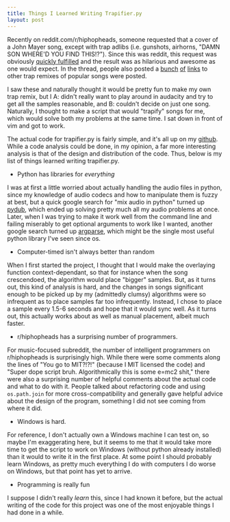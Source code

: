 ```yaml
---
title: Things I Learned Writing Trapifier.py
layout: post
---
```


Recently on reddit.com/r/hiphopheads, someone requested that a cover of a John
Mayer song, except with trap adlibs (i.e. gunshots, airhorns, "DAMN SON WHERE'D
YOU FIND THIS!?").  Since this was reddit, this request was obviously [quickly
fulfilled](http://www.reddit.com/r/hiphopheads/comments/1vxdag/guys_i_need_a_favor/cewq9ao)
and the result was as hilarious and awesome as one would expect.  In the
thread, people also posted a
[bunch](https://www.youtube.com/watch?v=Hu8yGh5aEwA)
[of](https://soundcloud.com/hennessyyoungman/cvsbangers)
[links](https://www.youtube.com/watch?v=LNT-b-yfM58&feature=youtu.be) to other
trap remixes of popular songs were posted.

I saw these and naturally thought it would be pretty fun to make my own trap
remix, but I A: didn't really want to play around in audacity and try to get
all the samples reasonable, and B: couldn't decide on just one song. 
Naturally, I thought to make a script that would "trapify" songs for me, which
would solve both my problems at the same time.  I sat down in front of vim and
got to work.

The actual code for trapifier.py is fairly simple, and it's all up on my
[github](https://github.com/japesinator/trapifier.py).  While a code analysis
could be done, in my opinion, a far more interesting analysis is that of the
design and distribution of the code.  Thus, below is my list of things learned
writing trapifier.py.

*   Python has libraries for *everything*

I was at first a little worried about actually handling the audio files in
python, since my knowledge of audio codecs and how to  manipulate them is fuzzy
at best, but a quick google search for "mix audio in python" turned up
[pydub](http://pydub.com/), which ended up solving pretty much all my audio
problems at once.  Later, when I was trying to make it work well from the
command line and failing miserably to get optional arguments to work like I
wanted, another google search turned up
[argparse](http://docs.python.org/dev/library/argparse.html),
which might be the single most useful python library I've seen since os.

*   Computer-timed isn't always better than random

When I first started the project, I thought that I would make the overlaying
function context-dependant, so that for instance when the song crescendoed, the
algorithm would place "bigger" samples.  But, as it turns out, this kind of
analysis is hard, and the changes in songs significant enough to be picked up
by my (admittedly clumsy) algorithms were so infrequent as to place samples far
too infrequently.  Instead, I chose to place a sample every 1.5-6 seconds and
hope that it would sync well.  As it turns out, this actually works about as
well as manual placement, albeit much faster.

*   r/hiphopheads has a surprising number of programmers.

For music-focused subreddit, the number of intelligent programmers on
r/hiphopheads is surprisingly high.  While there were some comments along the
lines of "You go to MIT?!?!" (because I MIT licensed the code) and "Super dope
script bruh. Algorithmically this is some e=mc2 shit," there were also a
surprising number of helpful comments about the actual code and what to do with
it.  People talked about refactoring code and using `os.path.join` for more
cross-compatibility and generally gave helpful advice about the design of the
program, something I did not see coming from where it did.

*   Windows is hard.

For reference, I don't actually own a Windows machine I can test on, so maybe
I'm exaggerating here, but it seems to me that it would take more time to get
the script to work on Windows (without python already installed) than it would
to write it in the first place.  At some point I should probably learn Windows,
as pretty much everything I do with computers I do worse on Windows, but that
point has yet to arrive.

*   Programming is really fun

I suppose I didn't really *learn* this, since I had known it before, but the
actual writing of the code for this project was one of the most enjoyable
things I had done in a while.
